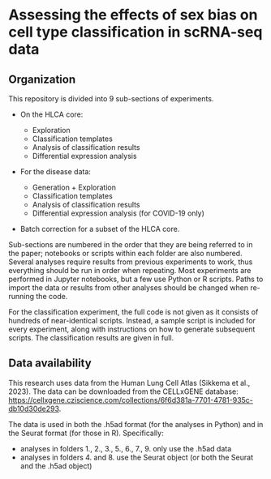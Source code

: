 # Assessing the effects of sex bias on cell type classification in scRNA-seq data

## Organization
This repository is divided into 9 sub-sections of experiments.

* On the HLCA core:
  - Exploration
  - Classification templates
  - Analysis of classification results
  - Differential expression analysis

* For the disease data:
  - Generation + Exploration
  - Classification templates
  - Analysis of classification results
  - Differential expression analysis (for COVID-19 only)

* Batch correction for a subset of the HLCA core.


Sub-sections are numbered in the order that they are being referred to in the paper; notebooks or scripts within each folder are also numbered. Several analyses require results from previous experiments to work, thus everything should be run in order when repeating. Most experiments are performed  in Jupyter notebooks, but a few use Python or R scripts. Paths to import the data or results from other analyses should be changed when re-running the code.

For the classification experiment, the full code is not given as it consists of hundreds of near-identical scripts. Instead, a sample script is included for every experiment, along with instructions on how to generate subsequent scripts. The classification results are given in full.

## Data availability
This research uses data from the Human Lung Cell Atlas (Sikkema et al., 2023). The data can be downloaded from the CELLxGENE database: https://cellxgene.cziscience.com/collections/6f6d381a-7701-4781-935c-db10d30de293. 

The data is used in both the .h5ad format (for the analyses in Python) and in the Seurat format (for those in R). Specifically:
- analyses in folders 1., 2., 3., 5., 6., 7., 9. only use the .h5ad data
- analyses in folders 4. and 8. use the Seurat object (or both the Seurat and the .h5ad object)
